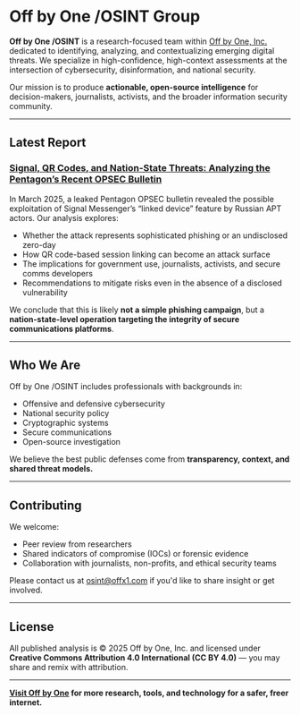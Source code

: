 # Off by One /OSINT Group

**Off by One /OSINT** is a research-focused team within [Off by One, Inc.](https://offx1.com) dedicated to identifying, analyzing, and contextualizing emerging digital threats. We specialize in high-confidence, high-context assessments at the intersection of cybersecurity, disinformation, and national security.

Our mission is to produce **actionable, open-source intelligence** for decision-makers, journalists, activists, and the broader information security community.

---

## Latest Report

### [Signal, QR Codes, and Nation-State Threats: Analyzing the Pentagon’s Recent OPSEC Bulletin](./Signal_OPSEC_Threat_Report_OffByOne_Draft.pdf)

In March 2025, a leaked Pentagon OPSEC bulletin revealed the possible exploitation of Signal Messenger’s “linked device” feature by Russian APT actors. Our analysis explores:

- Whether the attack represents sophisticated phishing or an undisclosed zero-day
- How QR code-based session linking can become an attack surface
- The implications for government use, journalists, activists, and secure comms developers
- Recommendations to mitigate risks even in the absence of a disclosed vulnerability

We conclude that this is likely **not a simple phishing campaign**, but a **nation-state-level operation targeting the integrity of secure communications platforms**.

---

## Who We Are

Off by One /OSINT includes professionals with backgrounds in:

- Offensive and defensive cybersecurity
- National security policy
- Cryptographic systems
- Secure communications
- Open-source investigation

We believe the best public defenses come from **transparency, context, and shared threat models.**

---

## Contributing

We welcome:

- Peer review from researchers
- Shared indicators of compromise (IOCs) or forensic evidence
- Collaboration with journalists, non-profits, and ethical security teams

Please contact us at [osint@offx1.com](mailto:osint@offx1.com) if you'd like to share insight or get involved.

---

## License

All published analysis is © 2025 Off by One, Inc. and licensed under **Creative Commons Attribution 4.0 International (CC BY 4.0)** — you may share and remix with attribution.

---

**[Visit Off by One](https://offx1.com) for more research, tools, and technology for a safer, freer internet.**
